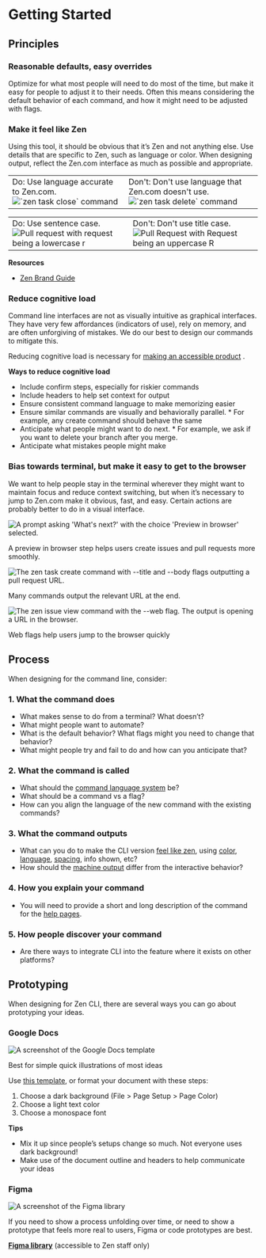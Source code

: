 # Getting Started

## Principles

### Reasonable defaults, easy overrides

Optimize for what most people will need to do most of the time, but make it easy for people to adjust it to their needs. Often this means considering the default behavior of each command, and how it might need to be adjusted with flags.

### Make it feel like Zen

Using this tool, it should be obvious that it’s Zen and not anything else. Use details that are specific to Zen, such as language or color. When designing output, reflect the Zen.com interface as much as possible and appropriate.

<table>
  <tr>
    <td>
      Do: Use language accurate to Zen.com.
      <img alt="`zen task close` command" src="images/Principle2-05.png" />
    </td>
    <td>
      Don't: Don't use language that Zen.com doesn't use.
      <img alt="`zen task delete` command" src="images/Principle2-02.png" />
    </td>
  </tr>
</table>

<table>
  <tr>
    <td>
      Do: Use sentence case.
      <img alt="Pull request with request being a lowercase r" src="images/Principle2-04.png" />
    </td>
    <td>
      Don't: Don't use title case.
      <img alt="Pull Request with Request being an uppercase R" src="images/Principle2-01.png" />
    </td>
  </tr>
</table>

**Resources**

- [Zen Brand Guide](https://brand.daddia.com)

### Reduce cognitive load

Command line interfaces are not as visually intuitive as graphical interfaces. They have very few affordances (indicators of use), rely on memory, and are often unforgiving of mistakes. We do our best to design our commands to mitigate this.

Reducing cognitive load is necessary for [making an accessible product](https://www.w3.org/TR/coga-usable/#summary) .

**Ways to reduce cognitive load**

- Include confirm steps, especially for riskier commands
- Include headers to help set context for output
- Ensure consistent command language to make memorizing easier
- Ensure similar commands are visually and behaviorally parallel. \* For example, any create command should behave the same
- Anticipate what people might want to do next. \* For example, we ask if you want to delete your branch after you merge.
- Anticipate what mistakes people might make

### Bias towards terminal, but make it easy to get to the browser

We want to help people stay in the terminal wherever they might want to maintain focus and reduce context switching, but when it’s necessary to jump to Zen.com make it obvious, fast, and easy. Certain actions are probably better to do in a visual interface.

![A prompt asking 'What's next?' with the choice 'Preview in browser' selected.](images/Principle4-01.png)

A preview in browser step helps users create issues and pull requests more smoothly.

![The `zen task create command` with `--title` and `--body` flags outputting a pull request URL.](images/Principle4-02.png)

Many commands output the relevant URL at the end.

![The `zen issue view` command with the `--web` flag. The output is opening a URL in the browser.](images/Principle4-03.png)

Web flags help users jump to the browser quickly

## Process

When designing for the command line, consider:

### 1. What the command does

- What makes sense to do from a terminal? What doesn’t?
- What might people want to automate?
- What is the default behavior? What flags might you need to change that behavior?
- What might people try and fail to do and how can you anticipate that?

### 2. What the command is called

- What should the  [command language system](/docs/primer/foundations#language)  be?
- What should be a command vs a flag?
- How can you align the language of the new command with the existing commands?

### 3. What the command outputs

- What can you do to make the CLI version [feel like zen](#make-it-feel-zen), using [color](/docs/primer/foundations#color), [language](/docs/primer/foundations#language), [spacing](/docs/primer/foundations#spacing), info shown, etc?
- How should the [machine output](/docs/primer/foundations#scriptability) differ from the interactive behavior?

### 4. How you explain your command

- You will need to provide a short and long description of the command for the [help pages](/docs/primer/components#help).

### 5. How people discover your command

- Are there ways to integrate CLI into the feature where it exists on other platforms?

## Prototyping

When designing for Zen CLI, there are several ways you can go about prototyping your ideas.

### Google Docs

![A screenshot of the Google Docs template](images/Prototyping-GoogleDocs.png)

Best for simple quick illustrations of most ideas

Use [this template](https://docs.google.com/document/d/1JIRErIUuJ6fTgabiFYfCH3x91pyHuytbfa0QLnTfXKM/edit?usp=sharing), or format your document with these steps:

1. Choose a dark background (File > Page Setup > Page Color)
1. Choose a light text color
1. Choose a monospace font

**Tips**

- Mix it up since people’s setups change so much. Not everyone uses dark background!
- Make use of the document outline and headers to help communicate your ideas

### Figma

![A screenshot of the Figma library](images/Prototyping-Figma.png)

If you need to show a process unfolding over time, or need to show a prototype that feels more real to users, Figma or code prototypes are best.

[**Figma library**](https://www.figma.com/file/zYsBk5KFoMlovE4g2f4Wkg/Primer-Command-Line) (accessible to Zen staff only)

